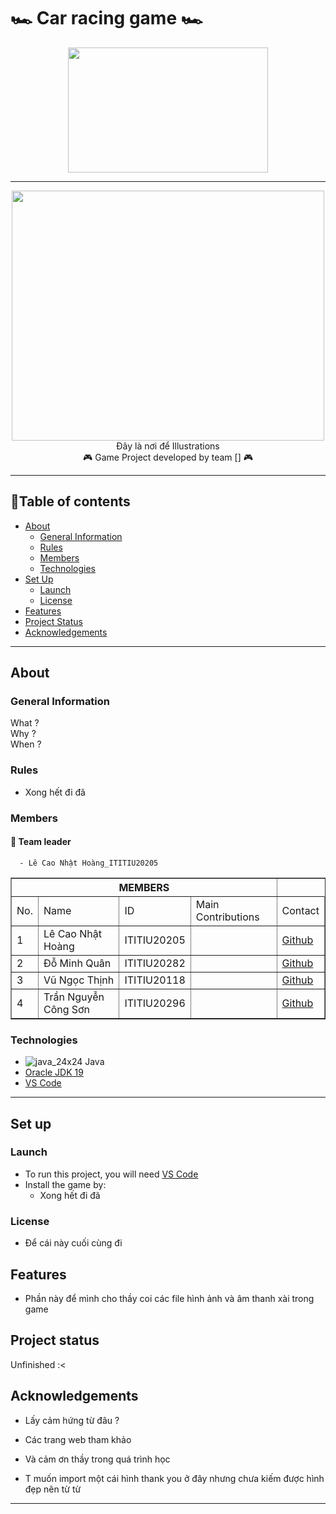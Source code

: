 # 🏎️ Car racing game 🏎️

</p>

<p align="center">
<img src = "https://user-images.githubusercontent.com/91871662/205557445-cd4ee30c-fa5f-445a-8f69-a0bc86479ea1.jpg" width = "320" height = "200"/>

---
  
<p align="center">
<img src = "https://e1.yotools.net/images/user_image/2022/12/638d921fd3865.jpg" width = "500" height = " 400"/>
<br>
Đây là nơi để Illustrations
<br>
🎮 Game Project developed by team [] 🎮

---

## 📖Table of contents

* [About](#about)
  * [General Information](#general-information)
  * [Rules](#rules)
  * [Members](#members)
  * [Technologies](#technologies)
* [Set Up](#set-up)
  * [Launch](#launch)
  * [License](#license)
* [Features](#features)
* [Project Status](#project-status)
* [Acknowledgements](#acknowledgements)

---
  
## About

### General Information
  What ? <br>
  Why ? <br>
  When ? <br>

### Rules
- Xong hết đi đã
  
### Members
  #### 👑 Team leader
      - Lê Cao Nhật Hoàng_ITITIU20205
<table border="1">
    <tr>
        <th colspan="4">MEMBERS</th>
    </tr>
    <tr>
        <td>No.</td>
        <td>Name</td>
        <td>ID</td>
        <td>Main Contributions</td>
        <td>Contact</td>
    <tr>
        <td>1</td>
        <td>Lê Cao Nhật Hoàng</td>
        <td>ITITIU20205</td>
        <td> </td>
        <td>
          <a href="https://github.com/HoangLeCoder">Github</a>
        </td>
    </tr>
    <tr>
        <td>2</td>
        <td>Đỗ Minh Quân</td>
        <td>ITITIU20282</td>
        <td> </td>
        <td>
          <a href="https://github.com/ITITIU20282">Github</a>
        </td>
    </tr>
    <tr>
        <td>3</td>
        <td>Vũ Ngọc Thịnh</td>
        <td>ITITIU20118</td>
        <td> </td>
        <td>
          <a href="https://github.com/Vuz7122">Github</a>
        </td>
    </tr>
    <tr>
      <td>4</td>
      <td>Trần Nguyễn Công Sơn</td>
      <td>ITITIU20296</td>
      <td> </td>
      <td>
        <a href="https://github.com/gekiruken12345">Github</a>
      </td>
    </tr>
</table>

### Technologies
- ![java_24x24](https://user-images.githubusercontent.com/99407775/169029133-7f054149-020d-4853-91dd-942b9d4045c0.png) Java
- <a href="https://www.oracle.com/java/technologies/javase/jdk19-archive-downloads.html">Oracle JDK 19</a>
- <a href="https://code.visualstudio.com">VS Code</a>

---

## Set up

### Launch
- To run this project, you will need <a href="https://code.visualstudio.com">VS Code</a> 
- Install the game by:
  - Xong hết đi đã

### License
- Để cái này cuối cùng đi

## Features
- Phần này để mình cho thầy coi các file hình ảnh và âm thanh xài trong game

## Project status
Unfinished :<

## Acknowledgements
- Lấy cảm hứng từ đâu ?
- Các trang web tham khảo
- Và cảm ơn thầy trong quá trình học

- T muốn import một cái hình thank you ở đây nhưng chưa kiếm được hình đẹp nên từ từ

---

